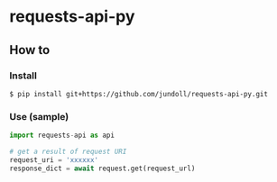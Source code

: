 # requests-api-py

## How to
### Install
```console
$ pip install git+https://github.com/jundoll/requests-api-py.git
```

### Use (sample)
```python
import requests-api as api

# get a result of request URI
request_uri = 'xxxxxx'
response_dict = await request.get(request_url)
```
